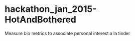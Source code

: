 hackathon_jan_2015-HotAndBothered
=================================

Measure bio metrics to associate personal interest a la tinder
